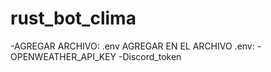 # rust_bot_clima
-AGREGAR ARCHIVO: .env
AGREGAR EN EL ARCHIVO .env:
-OPENWEATHER_API_KEY 
-Discord_token
